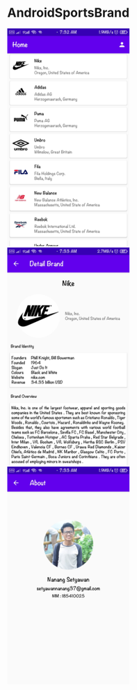 # AndroidSportsBrand
<img height="500" src="https://github.com/NangStywn/AndroidSportsBrand/blob/master/1603845296640.jpg?raw=true"/>
<img height="500" src="https://github.com/NangStywn/AndroidSportsBrand/blob/master/1603845296628.jpg?raw=true"/><img height="500" src="https://github.com/NangStywn/AndroidSportsBrand/blob/master/1603845296616.jpg?raw=true"/>


